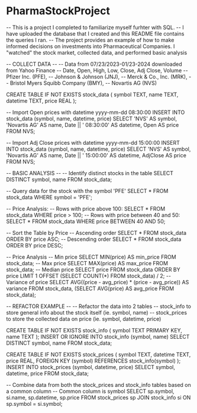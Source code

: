 # PharmaStockProject
-- This is a project I completed to familiarize myself furhter with SQL.
-- I have uploaded the database that I created and this README file contains the queries I ran.
-- The project provides an example of how to make informed decisions on investments into Pharmaceutical Companies. I "watched" the stock market, collected data, and performed basic analysis

-- COLLECT DATA --
-- Data from 07/23/2023-01/23-2024 downloaded from Yahoo Finance
-- Date, Open, High, Low, Close, Adj Close, Volume
--			Pfizer Inc. (PFE),
-- 		Johnson & Johnson (JNJ), 
-- 		Merck & Co., Inc. (MRK), 
-- 		Bristol Myers Squibb Company (BMY), 
-- 		Novartis AG (NVS)

CREATE TABLE IF NOT EXISTS stock_data (
    symbol TEXT,
    name TEXT,
    datetime TEXT,
    price REAL
);

-- Import Open prices with datetime yyyy-mm-dd 08:30:00
INSERT INTO stock_data (symbol, name, datetime, price)
SELECT
    'NVS' AS symbol,
    'Novartis AG' AS name,
    Date || ' 08:30:00' AS datetime,
    Open AS price
FROM NVS;

-- Import Adj Close prices with datetime yyyy-mm-dd 15:00:00
INSERT INTO stock_data (symbol, name, datetime, price)
SELECT
    'NVS' AS symbol,
    'Novartis AG' AS name,
    Date || ' 15:00:00' AS datetime,
    AdjClose AS price
FROM NVS;

-- BASIC ANALYSIS --
-- Identify distinct stocks in the table
 SELECT DISTINCT symbol, name FROM stock_data;

-- Query data for the stock with the symbol 'PFE'
SELECT * FROM stock_data WHERE symbol = 'PFE';

-- Price Analysis:
-- 	Rows with price above 100:
SELECT * FROM stock_data WHERE price > 100;
--		Rows with price between 40 and 50:
SELECT * FROM stock_data WHERE price BETWEEN 40 AND 50;

-- Sort the Table by Price
--		Ascending order
SELECT * FROM stock_data ORDER BY price ASC;
--		Descending order
SELECT * FROM stock_data ORDER BY price DESC;

-- Price Analysis
--		Min price
SELECT MIN(price) AS min_price FROM stock_data;
--		Max price
SELECT MAX(price) AS max_price FROM stock_data;
-- 	Median price
SELECT price
FROM stock_data
ORDER BY price
LIMIT 1 OFFSET (SELECT COUNT(*) FROM stock_data) / 2;
-- 	Variance of price
SELECT AVG((price - avg_price) * (price - avg_price)) AS variance
FROM stock_data, (SELECT AVG(price) AS avg_price FROM stock_data);


-- REFACTOR EXAMPLE --
-- Refactor the data into 2 tables
-- 	stock_info to store general info about the stock itself (ie. symbol, name)
-- 	stock_prices to store the collected data on price (ie. symbol, datetime, price)

CREATE TABLE IF NOT EXISTS stock_info (
    symbol TEXT PRIMARY KEY,
    name TEXT
);
INSERT OR IGNORE INTO stock_info (symbol, name)
SELECT DISTINCT symbol, name FROM stock_data;

CREATE TABLE IF NOT EXISTS stock_prices (
    symbol TEXT,
    datetime TEXT,
    price REAL,
    FOREIGN KEY (symbol) REFERENCES stock_info(symbol)
);
INSERT INTO stock_prices (symbol, datetime, price)
SELECT symbol, datetime, price FROM stock_data;

-- Combine data from both the stock_prices and stock_info tables based on a common column
-- 	Common column is symbol
SELECT sp.symbol, si.name, sp.datetime, sp.price
FROM stock_prices sp
JOIN stock_info si ON sp.symbol = si.symbol;
